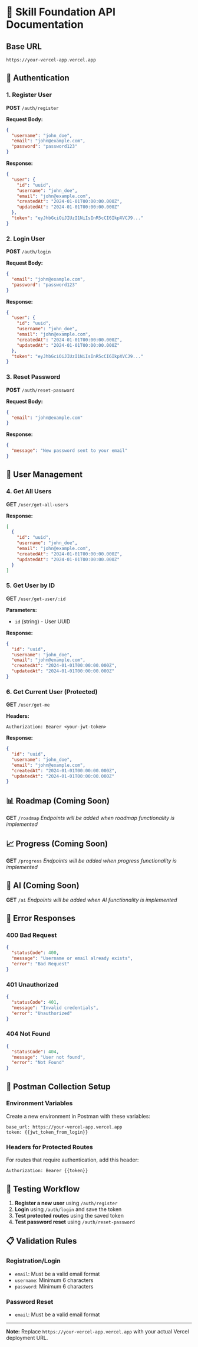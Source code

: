# 🚀 Skill Foundation API Documentation

## Base URL
```
https://your-vercel-app.vercel.app
```

## 🔐 Authentication

### 1. Register User
**POST** `/auth/register`

**Request Body:**
```json
{
  "username": "john_doe",
  "email": "john@example.com",
  "password": "password123"
}
```

**Response:**
```json
{
  "user": {
    "id": "uuid",
    "username": "john_doe",
    "email": "john@example.com",
    "createdAt": "2024-01-01T00:00:00.000Z",
    "updatedAt": "2024-01-01T00:00:00.000Z"
  },
  "token": "eyJhbGciOiJIUzI1NiIsInR5cCI6IkpXVCJ9..."
}
```

### 2. Login User
**POST** `/auth/login`

**Request Body:**
```json
{
  "email": "john@example.com",
  "password": "password123"
}
```

**Response:**
```json
{
  "user": {
    "id": "uuid",
    "username": "john_doe",
    "email": "john@example.com",
    "createdAt": "2024-01-01T00:00:00.000Z",
    "updatedAt": "2024-01-01T00:00:00.000Z"
  },
  "token": "eyJhbGciOiJIUzI1NiIsInR5cCI6IkpXVCJ9..."
}
```

### 3. Reset Password
**POST** `/auth/reset-password`

**Request Body:**
```json
{
  "email": "john@example.com"
}
```

**Response:**
```json
{
  "message": "New password sent to your email"
}
```

## 👤 User Management

### 4. Get All Users
**GET** `/user/get-all-users`

**Response:**
```json
[
  {
    "id": "uuid",
    "username": "john_doe",
    "email": "john@example.com",
    "createdAt": "2024-01-01T00:00:00.000Z",
    "updatedAt": "2024-01-01T00:00:00.000Z"
  }
]
```

### 5. Get User by ID
**GET** `/user/get-user/:id`

**Parameters:**
- `id` (string) - User UUID

**Response:**
```json
{
  "id": "uuid",
  "username": "john_doe",
  "email": "john@example.com",
  "createdAt": "2024-01-01T00:00:00.000Z",
  "updatedAt": "2024-01-01T00:00:00.000Z"
}
```

### 6. Get Current User (Protected)
**GET** `/user/get-me`

**Headers:**
```
Authorization: Bearer <your-jwt-token>
```

**Response:**
```json
{
  "id": "uuid",
  "username": "john_doe",
  "email": "john@example.com",
  "createdAt": "2024-01-01T00:00:00.000Z",
  "updatedAt": "2024-01-01T00:00:00.000Z"
}
```

## 📊 Roadmap (Coming Soon)
**GET** `/roadmap`
*Endpoints will be added when roadmap functionality is implemented*

## 📈 Progress (Coming Soon)
**GET** `/progress`
*Endpoints will be added when progress functionality is implemented*

## 🤖 AI (Coming Soon)
**GET** `/ai`
*Endpoints will be added when AI functionality is implemented*

## 🔧 Error Responses

### 400 Bad Request
```json
{
  "statusCode": 400,
  "message": "Username or email already exists",
  "error": "Bad Request"
}
```

### 401 Unauthorized
```json
{
  "statusCode": 401,
  "message": "Invalid credentials",
  "error": "Unauthorized"
}
```

### 404 Not Found
```json
{
  "statusCode": 404,
  "message": "User not found",
  "error": "Not Found"
}
```

## 📝 Postman Collection Setup

### Environment Variables
Create a new environment in Postman with these variables:

```
base_url: https://your-vercel-app.vercel.app
token: {{jwt_token_from_login}}
```

### Headers for Protected Routes
For routes that require authentication, add this header:
```
Authorization: Bearer {{token}}
```

## 🧪 Testing Workflow

1. **Register a new user** using `/auth/register`
2. **Login** using `/auth/login` and save the token
3. **Test protected routes** using the saved token
4. **Test password reset** using `/auth/reset-password`

## 📋 Validation Rules

### Registration/Login
- `email`: Must be a valid email format
- `username`: Minimum 6 characters
- `password`: Minimum 6 characters

### Password Reset
- `email`: Must be a valid email format

---

**Note:** Replace `https://your-vercel-app.vercel.app` with your actual Vercel deployment URL.
